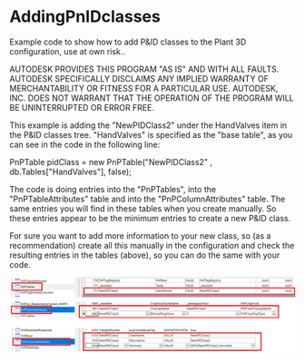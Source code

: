 # AddingPnIDclasses
Example code to show how to add P&amp;ID classes to the Plant 3D configuration, use at own risk..

AUTODESK PROVIDES THIS PROGRAM "AS IS" AND WITH ALL FAULTS.
AUTODESK SPECIFICALLY DISCLAIMS ANY IMPLIED WARRANTY OF
MERCHANTABILITY OR FITNESS FOR A PARTICULAR USE.  AUTODESK, INC.
DOES NOT WARRANT THAT THE OPERATION OF THE PROGRAM WILL BE
UNINTERRUPTED OR ERROR FREE.

This example is adding the "NewPIDClass2" under the HandValves item in the P&ID classes tree.
"HandValves" is specified as the "base table", as you can see in the code in the following line:

PnPTable pidClass = new PnPTable("NewPIDClass2" , db.Tables["HandValves"], false);

The code is doing entries into the "PnPTables", into the "PnPTableAttributes" table and into the "PnPColumnAttributes" table.
The same entries you will find in these tables when you create manually.
So these entries appear to be the minimum entries to create a new P&ID class.

For sure you want to add more information to your new class, so (as a recommendation) create all this manually in the configuration and check the resulting entries in the tables (above), so you can do the same with your code.

<img src="./pnptable.png">
